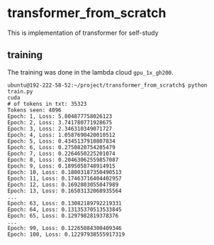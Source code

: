 # transformer_from_scratch
This is implementation of transformer for self-study

## training
The training was done in the lambda cloud `gpu_1x_gh200`.
```
ubuntu@192-222-58-52:~/project/transformer_from_scratch$ python train.py
cuda
# of tokens in txt: 35323
Tokens seen: 4096
Epoch: 1, Loss: 5.804877758026123
Epoch: 2, Loss: 3.741780771928675
Epoch: 3, Loss: 2.346310349071727
Epoch: 4, Loss: 1.0587690420010512
Epoch: 5, Loss: 0.4345137910807834
Epoch: 6, Loss: 0.2750820754205479
Epoch: 7, Loss: 0.2264650225201074
Epoch: 8, Loss: 0.20463062559857087
Epoch: 9, Loss: 0.1895058748914915
Epoch: 10, Loss: 0.18003187350490513
Epoch: 11, Loss: 0.17463716404402957
Epoch: 12, Loss: 0.1692803055047989
Epoch: 13, Loss: 0.16503132068935564
...
Epoch: 63, Loss: 0.13082189792219331
Epoch: 64, Loss: 0.13135370513533845
Epoch: 65, Loss: 0.1297982819378376
...
Epoch: 99, Loss: 0.12265084300409346
Epoch: 100, Loss: 0.12297938555917319
```


